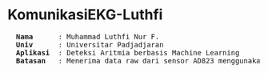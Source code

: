 # KomunikasiEKG-Luthfi
<pre>
  <b>Nama</b>      : Muhammad Luthfi Nur F.
  <b>Univ</b>      : Universitar Padjadjaran
  <b>Aplikasi</b>  : Deteksi Aritmia berbasis Machine Learning
  <b>Batasan</b>   : Menerima data raw dari sensor AD823 menggunakan NodeMCU melalui protokol MQTT kemudian menyimpan ke dalam database.
</pre>
